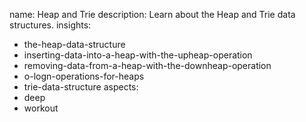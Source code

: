 name: Heap and Trie
description: Learn about the Heap and Trie data structures.
insights:
  - the-heap-data-structure
  - inserting-data-into-a-heap-with-the-upheap-operation
  - removing-data-from-a-heap-with-the-downheap-operation
  - o-logn-operations-for-heaps
  - trie-data-structure
aspects:
  - deep
  - workout
